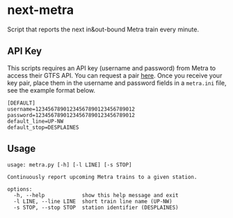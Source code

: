 # next-metra

Script that reports the next in&amp;out-bound Metra train every minute.

## API Key

This scripts requires an API key (username and password) from Metra to access their GTFS API.
You can request a pair [here](https://metra.com/developers).
Once you receive your key pair, place them in the username and password fields in a `metra.ini` file, see the example format below.
```
[DEFAULT]
username=12345678901234567890123456789012
password=12345678901234567890123456789012
default_line=UP-NW
default_stop=DESPLAINES
```

## Usage

```
usage: metra.py [-h] [-l LINE] [-s STOP]

Continuously report upcoming Metra trains to a given station.

options:
  -h, --help            show this help message and exit
  -l LINE, --line LINE  short train line name (UP-NW)
  -s STOP, --stop STOP  station identifier (DESPLAINES)
```
